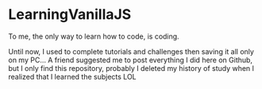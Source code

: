 # LearningVanillaJS
To me, the only way to learn how to code, is coding.

Until now, I used to complete tutorials and challenges then saving it all only on my PC…
A friend suggested me to post everything I did here on Github, but I only find this repository, probably I deleted my history of study when I realized that I learned the subjects LOL
